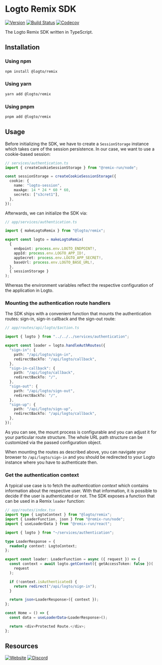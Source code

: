# Logto Remix SDK
[![Version](https://img.shields.io/npm/v/@logto/remix)](https://www.npmjs.com/package/@logto/remix)
[![Build Status](https://github.com/logto-io/js/actions/workflows/main.yml/badge.svg)](https://github.com/logto-io/js/actions/workflows/main.yml)
[![Codecov](https://img.shields.io/codecov/c/github/logto-io/js)](https://app.codecov.io/gh/logto-io/js?branch=master)

The Logto Remix SDK written in TypeScript.

## Installation

### Using npm

```bash
npm install @logto/remix
```

### Using yarn

```bash
yarn add @logto/remix
```

### Using pnpm

```bash
pnpm add @logto/remix
```

## Usage

Before initializing the SDK, we have to create a `SessionStorage` instance which takes care of the session persistence. In our case, we want to use a cookie-based session:

```ts
// services/authentication.ts
import { createCookieSessionStorage } from "@remix-run/node";

const sessionStorage = createCookieSessionStorage({
  cookie: {
    name: "logto-session",
    maxAge: 14 * 24 * 60 * 60,
    secrets: ["s3cret1"],
  },
});
```

Afterwards, we can initialize the SDK via:

```ts
// app/services/authentication.ts

import { makeLogtoRemix } from "@logto/remix";

export const logto = makeLogtoRemix(
  {
    endpoint: process.env.LOGTO_ENDPOINT!,
    appId: process.env.LOGTO_APP_ID!,
    appSecret: process.env.LOGTO_APP_SECRET!,
    baseUrl: process.env.LOGTO_BASE_URL!,
  },
  { sessionStorage }
);
```

Whereas the environment variables reflect the respective configuration of the application in Logto.

### Mounting the authentication route handlers

The SDK ships with a convenient function that mounts the authentication routes: sign-in, sign-in callback and the sign-out route:

```ts
// app/routes/api/logto/$action.ts

import { logto } from "../../../services/authentication";

export const loader = logto.handleAuthRoutes({
  "sign-in": {
    path: "/api/logto/sign-in",
    redirectBackTo: "/api/logto/callback",
  },
  "sign-in-callback": {
    path: "/api/logto/callback",
    redirectBackTo: "/",
  },
  "sign-out": {
    path: "/api/logto/sign-out",
    redirectBackTo: "/",
  },
  "sign-up": {
    path: "/api/logto/sign-up",
    redirectBackTo: "/api/logto/callback",
  },
});
```

As you can see, the mount process is configurable and you can adjust it for your particular route structure. The whole URL path structure can be customized via the passed configuration object.

When mounting the routes as described above, you can navigate your browser to `/api/logto/sign-in` and you should be redirected to your Logto instance where you have to authenticate then.

### Get the authentication context

A typical use case is to fetch the _authentication context_ which contains information about the respective user. With that information, it is possible to decide if the user is authenticated or not. The SDK exposes a function that can be used in a Remix `loader` function:

```ts
// app/routes/index.tsx
import type { LogtoContext } from "@logto/remix";
import { LoaderFunction, json } from "@remix-run/node";
import { useLoaderData } from "@remix-run/react";

import { logto } from "~/services/authentication";

type LoaderResponse = {
  readonly context: LogtoContext;
};

export const loader: LoaderFunction = async ({ request }) => {
  const context = await logto.getContext({ getAccessToken: false })(
    request
  );

  if (!context.isAuthenticated) {
    return redirect("/api/logto/sign-in");
  }

  return json<LoaderResponse>({ context });
};

const Home = () => {
  const data = useLoaderData<LoaderResponse>();

  return <div>Protected Route.</div>;
};
```

## Resources

[![Website](https://img.shields.io/badge/website-logto.io-8262F8.svg)](https://logto.io/)
[![Discord](https://img.shields.io/discord/965845662535147551?logo=discord&logoColor=ffffff&color=7389D8&cacheSeconds=600)](https://discord.gg/UEPaF3j5e6)
